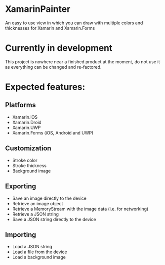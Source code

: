 # XamarinPainter
An easy to use view in which you can draw with multiple colors and thicknesses for Xamarin and Xamarin.Forms

# Currently in development
This project is nowhere near a finished product at the moment, do not use it as everything can be changed and re-factored.

# Expected features:
## Platforms
* Xamarin.iOS
* Xamarin.Droid
* Xamarin.UWP
* Xamarin.Forms (iOS, Android and UWP)

## Customization
* Stroke color
* Stroke thickness
* Background image

## Exporting
* Save an image directly to the device
* Retrieve an image object
* Retrieve a MemoryStream with the image data (i.e. for networking)
* Retrieve a JSON string
* Save a JSON string directly to the device

## Importing
* Load a JSON string
* Load a file from the device
* Load a background image
